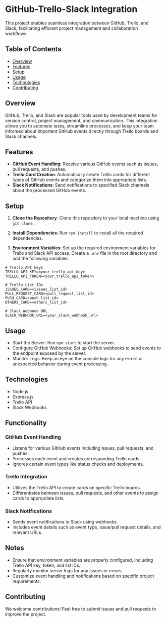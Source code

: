 # GitHub-Trello-Slack Integration

This project enables seamless integration between GitHub, Trello, and Slack, facilitating efficient project management and collaboration workflows.

## Table of Contents

- [Overview](#overview)
- [Features](#features)
- [Setup](#setup)
- [Usage](#usage)
- [Technologies](#technologies)
- [Contributing](#contributing)

## Overview

GitHub, Trello, and Slack are popular tools used by development teams for version control, project management, and communication. This integration allows you to automate tasks, streamline processes, and keep your team informed about important GitHub events directly through Trello boards and Slack channels.

## Features

- **GitHub Event Handling**: Receive various GitHub events such as issues, pull requests, and pushes.
- **Trello Card Creation**: Automatically create Trello cards for different types of GitHub events and categorize them into appropriate lists.
- **Slack Notifications**: Send notifications to specified Slack channels about the processed GitHub events.

## Setup

1. **Clone the Repository**: Clone this repository to your local machine using `git clone`.

2. **Install Dependencies**: Run `npm install` to install all the required dependencies.

3. **Environment Variables**: Set up the required environment variables for Trello and Slack API access. Create a `.env` file in the root directory and add the following variables:

```dotenv
# Trello API keys
TRELLO_API_KEY=<your_trello_api_key>
TRELLO_API_TOKEN=<your_trello_api_token>

# Trello List IDs
ISSUES_CARD=<issues_list_id>
PULL_REQUEST_CARD=<pull_request_list_id>
PUSH_CARD=<push_list_id>
OTHERS_CARD=<others_list_id>

# Slack Webhook URL
SLACK_WEBHOOK_URL=<your_slack_webhook_url>
```

## Usage

- Start the Server: Run `npm start` to start the server.
- Configure GitHub Webhooks: Set up GitHub webhooks to send events to the endpoint exposed by the server.
- Monitor Logs: Keep an eye on the console logs for any errors or unexpected behavior during event processing.

## Technologies

- Node.js
- Express.js
- Trello API
- Slack Webhooks

## Functionality

### GitHub Event Handling

- Listens for various GitHub events including issues, pull requests, and pushes.
- Processes each event and creates corresponding Trello cards.
- Ignores certain event types like status checks and deployments.

### Trello Integration

- Utilizes the Trello API to create cards on specific Trello boards.
- Differentiates between issues, pull requests, and other events to assign cards to appropriate lists.

### Slack Notifications

- Sends event notifications to Slack using webhooks.
- Includes event details such as event type, issue/pull request details, and relevant URLs.

## Notes

- Ensure that environment variables are properly configured, including Trello API key, token, and list IDs.
- Regularly monitor server logs for any issues or errors.
- Customize event handling and notifications based on specific project requirements.

## Contributing

We welcome contributions! Feel free to submit issues and pull requests to improve the project.
